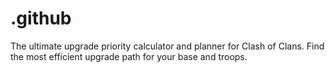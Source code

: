 # .github
The ultimate upgrade priority calculator and planner for Clash of Clans. Find the most efficient upgrade path for your base and troops.
